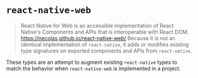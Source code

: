 # `react-native-web`

> React Native for Web is an accessible implementation of React Native's Components and APIs that is interoperable with React DOM. https://necolas.github.io/react-native-web/
Because it is not an identical implementation of `react-native`, it adds or modifies existing type signatures on exported components and APIs from `react-native`.

These types are an attempt to augment existing `react-native` types to match the behavior when `react-native-web` is implemented in a project.
